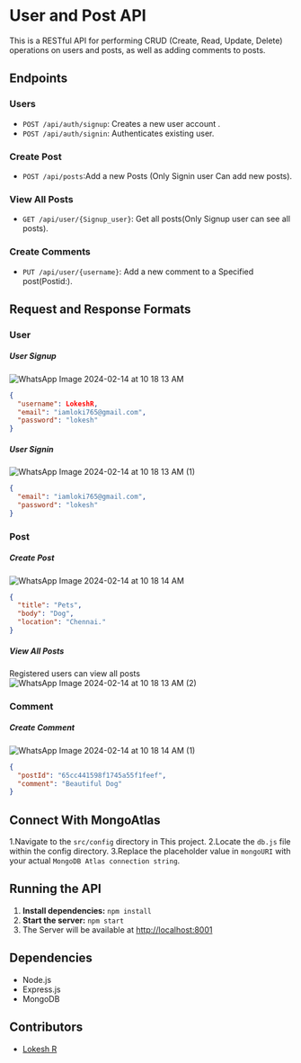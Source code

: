# User and Post API

This is a RESTful API for performing CRUD (Create, Read, Update, Delete) operations on users and posts, as well as adding comments to posts.

## Endpoints

### Users

- `POST /api/auth/signup`:  Creates a new user account .
- `POST /api/auth/signin`: Authenticates existing user.

### Create Post
- `POST /api/posts`:Add a new Posts (Only Signin user Can add new posts). 

### View All Posts

- `GET /api/user/{Signup_user}`: Get all posts(Only Signup user can see all posts).

### Create Comments

- `PUT /api/user/{username}`: Add a new comment to a Specified post(Postid:).

## Request and Response Formats

### User

##### User Signup

![WhatsApp Image 2024-02-14 at 10 18 13 AM](https://github.com/lokirj7/Zuper-Assessment/assets/87615276/3fe3c88c-511e-4341-bf62-22871736c0cb)

```json
{
  "username": LokeshR,
  "email": "iamloki765@gmail.com",
  "password": "lokesh"
}
```

##### User Signin

![WhatsApp Image 2024-02-14 at 10 18 13 AM (1)](https://github.com/lokirj7/Zuper-Assessment/assets/87615276/fc28aed7-f006-4307-9501-0eaf689a852d)

```json
{
  "email": "iamloki765@gmail.com",
  "password": "lokesh"
}
```

### Post

##### Create Post

![WhatsApp Image 2024-02-14 at 10 18 14 AM](https://github.com/lokirj7/Zuper-Assessment/assets/87615276/e2e8970d-49e3-4957-83f1-704009dd37ee)

```json
{
  "title": "Pets",
  "body": "Dog",
  "location": "Chennai."
}
```

##### View All Posts
Registered users can view all posts
![WhatsApp Image 2024-02-14 at 10 18 13 AM (2)](https://github.com/lokirj7/Zuper-Assessment/assets/87615276/dcdb4356-bbaf-4e1c-826b-7617b6190f2a)


### Comment

##### Create Comment

![WhatsApp Image 2024-02-14 at 10 18 14 AM (1)](https://github.com/lokirj7/Zuper-Assessment/assets/87615276/e0aefbce-8231-4b0e-bd05-208fd318ab9d)

```json
{
  "postId": "65cc441598f1745a55f1feef",
  "comment": "Beautiful Dog"
}
```

## Connect With MongoAtlas
1.Navigate to the `src/config` directory in This project.
2.Locate the `db.js` file within the config directory.
3.Replace the placeholder value in `mongoURI` with your actual `MongoDB Atlas connection string`.

## Running the API

1. **Install dependencies:** `npm install`
2. **Start the server:** `npm start`
3. The Server will be available at [http://localhost:8001](http://localhost:8001)

## Dependencies

- Node.js
- Express.js
- MongoDB


## Contributors

- [Lokesh R](https://github.com/lokirj7)





